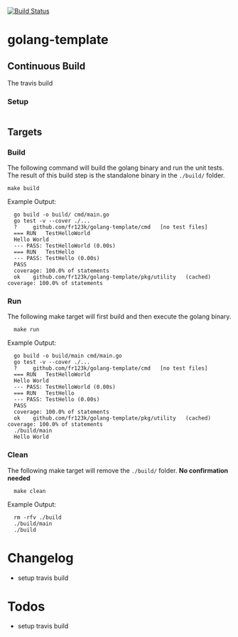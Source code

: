 [![Build Status](https://travis-ci.com/fr123k/golang-template.svg?branch=main)](https://travis-ci.com/fr123k/golang-template)

# golang-template

## Continuous Build

The travis build 

### Setup

```

```

## Targets

### Build

The following command will build the golang binary and run the unit tests.
The result of this build step is the standalone binary in the `./build/` folder. 

```
make build
```

Example Output:
```
  go build -o build/ cmd/main.go
  go test -v --cover ./...
  ?   	github.com/fr123k/golang-template/cmd	[no test files]
  === RUN   TestHelloWorld
  Hello World
  --- PASS: TestHelloWorld (0.00s)
  === RUN   TestHello
  --- PASS: TestHello (0.00s)
  PASS
  coverage: 100.0% of statements
  ok  	github.com/fr123k/golang-template/pkg/utility	(cached)	coverage: 100.0% of statements
```

### Run

The following make target will first build and then execute the golang binary.
```
  make run
```

Example Output:
```
  go build -o build/main cmd/main.go
  go test -v --cover ./...
  ?   	github.com/fr123k/golang-template/cmd	[no test files]
  === RUN   TestHelloWorld
  Hello World
  --- PASS: TestHelloWorld (0.00s)
  === RUN   TestHello
  --- PASS: TestHello (0.00s)
  PASS
  coverage: 100.0% of statements
  ok  	github.com/fr123k/golang-template/pkg/utility	(cached)	coverage: 100.0% of statements
  ./build/main
  Hello World
```

### Clean

The following make target will remove the `./build/` folder.
**No confirmation needed**
```
  make clean
```

Example Output:
```
  rm -rfv ./build
  ./build/main
  ./build
```

# Changelog

* setup travis build


# Todos

* setup travis build
